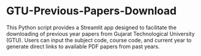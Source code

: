 # GTU-Previous-Papers-Download
This Python script provides a Streamlit app designed to facilitate the downloading of previous year papers from Gujarat Technological University (GTU). Users can input the subject code, course code, and current year to generate direct links to available PDF papers from past years.
